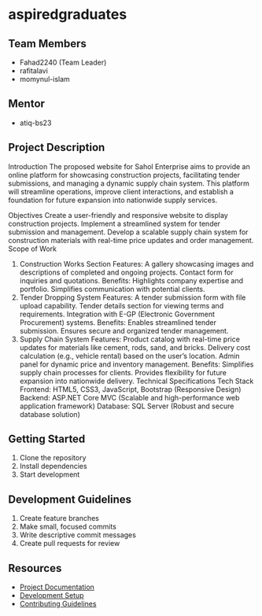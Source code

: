 # aspiredgraduates

## Team Members
- Fahad2240 (Team Leader)
- rafitalavi
- momynul-islam

## Mentor
- atiq-bs23

## Project Description
Introduction
The proposed website for Sahol Enterprise aims to provide an online platform for showcasing construction projects, facilitating tender submissions, and managing a dynamic supply chain system. This platform will streamline operations, improve client interactions, and establish a foundation for future expansion into nationwide supply services.

Objectives
Create a user-friendly and responsive website to display construction projects.
Implement a streamlined system for tender submission and management.
Develop a scalable supply chain system for construction materials with real-time price updates and order management.
Scope of Work
1. Construction Works Section
Features:
A gallery showcasing images and descriptions of completed and ongoing projects.
Contact form for inquiries and quotations.
Benefits:
Highlights company expertise and portfolio.
Simplifies communication with potential clients.
2. Tender Dropping System
Features:
A tender submission form with file upload capability.
Tender details section for viewing terms and requirements.
Integration with E-GP (Electronic Government Procurement) systems.
Benefits:
Enables streamlined tender submission.
Ensures secure and organized tender management.
3. Supply Chain System
Features:
Product catalog with real-time price updates for materials like cement, rods, sand, and bricks.
Delivery cost calculation (e.g., vehicle rental) based on the user’s location.
Admin panel for dynamic price and inventory management.
Benefits:
Simplifies supply chain processes for clients.
Provides flexibility for future expansion into nationwide delivery.
Technical Specifications
Tech Stack
Frontend:
HTML5, CSS3, JavaScript, Bootstrap (Responsive Design)
Backend:
ASP.NET Core MVC (Scalable and high-performance web application framework)
Database:
SQL Server (Robust and secure database solution)



## Getting Started
1. Clone the repository
2. Install dependencies
3. Start development

## Development Guidelines
1. Create feature branches
2. Make small, focused commits
3. Write descriptive commit messages
4. Create pull requests for review

## Resources
- [Project Documentation](docs/)
- [Development Setup](docs/setup.md)
- [Contributing Guidelines](CONTRIBUTING.md)
